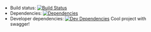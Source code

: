 * Build status: [![Build Status](https://travis-ci.org/Eskalol/evt-xtrm.svg?branch=master)](https://travis-ci.org/Eskalol/evt-xtrm)
* Dependencies: [![Dependencies](https://david-dm.org/Eskalol/evt-xtrm.svg)](https://david-dm.org/Eskalol/evt-xtrm)
* Developer dependencies: [![Dev Dependencies](https://david-dm.org/Eskalol/evt-xtrm/dev-status.svg)](https://david-dm.org/Eskalol/evt-xtrm?type=dev)
Cool project with swagger!
